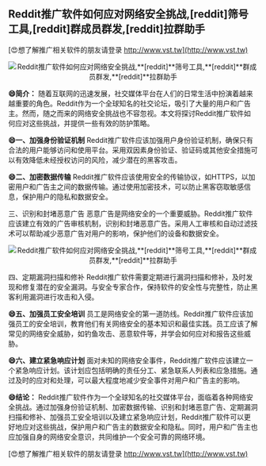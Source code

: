 ## **Reddit推广软件如何应对网络安全挑战,**[reddit]**筛号工具,**[reddit]**群成员群发,**[reddit]**拉群助手**

[😍想了解推广相关软件的朋友请登录 http://www.vst.tw](http://www.vst.tw)

 <center><img src="https://vst.tw/MP4/tuiguang/png/2.png" alt="Reddit推广软件如何应对网络安全挑战,**[reddit]**筛号工具,**[reddit]**群成员群发,**[reddit]**拉群助手"></center>

**😄简介：**
随着互联网的迅速发展，社交媒体平台在人们的日常生活中扮演着越来越重要的角色。Reddit作为一个全球知名的社交论坛，吸引了大量的用户和广告主。然而，随之而来的网络安全挑战也不容忽视。本文将探讨Reddit推广软件如何应对这些挑战，并提供一些有效的防护策略。

**😄一、加强身份验证机制**
Reddit推广软件应该加强用户身份验证机制，确保只有合法的用户能够访问和使用平台。采用双因素身份验证、验证码或其他安全措施可以有效降低未经授权访问的风险，减少潜在的黑客攻击。

**😄二、加密数据传输**
Reddit推广软件应该使用安全的传输协议，如HTTPS，以加密用户和广告主之间的数据传输。通过使用加密技术，可以防止黑客窃取敏感信息，保护用户的隐私和数据安全。

三、识别和封堵恶意广告
恶意广告是网络安全的一个重要威胁。Reddit推广软件应该建立有效的广告审核机制，识别和封堵恶意广告。采用人工审核和自动过滤技术可以帮助减少恶意广告对用户的影响，保护他们的设备和数据安全。

 <center><img src="https://vst.tw/MP4/tuiguang/png/8.png" alt="Reddit推广软件如何应对网络安全挑战,**[reddit]**筛号工具,**[reddit]**群成员群发,**[reddit]**拉群助手"></center>

四、定期漏洞扫描和修补
Reddit推广软件需要定期进行漏洞扫描和修补，及时发现和修复潜在的安全漏洞。与安全专家合作，保持软件的安全性与完整性，防止黑客利用漏洞进行攻击和入侵。

**😄五、加强员工安全培训**
员工是网络安全的第一道防线。Reddit推广软件应该加强员工的安全培训，教育他们有关网络安全的基本知识和最佳实践。员工应该了解常见的网络安全威胁，如钓鱼攻击、恶意软件等，并学会如何应对和报告这些威胁。

**😄六、建立紧急响应计划**
面对未知的网络安全事件，Reddit推广软件应该建立一个紧急响应计划。该计划应包括明确的责任分工、紧急联系人列表和应急措施。通过及时的应对和处理，可以最大程度地减少安全事件对用户和广告主的影响。

**😄结论：**
Reddit推广软件作为一个全球知名的社交媒体平台，面临着各种网络安全挑战。通过加强身份验证机制、加密数据传输、识别和封堵恶意广告、定期漏洞扫描和修补、加强员工安全培训以及建立紧急响应计划，Reddit推广软件可以更好地应对这些挑战，保护用户和广告主的数据安全和隐私。同时，用户和广告主也应加强自身的网络安全意识，共同维护一个安全可靠的网络环境。

[😍想了解推广相关软件的朋友请登录 http://www.vst.tw](http://www.vst.tw)



